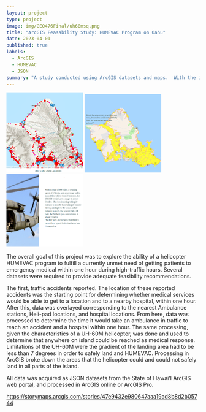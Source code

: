 ```yaml
---
layout: project
type: project
image: img/GEO476Final/uh60msq.png
title: "ArcGIS Feasability Study: HUMEVAC Program on Oahu"
date: 2023-04-01
published: true
labels:
  - ArcGIS
  - HUMEVAC
  - JSON
summary: "A study conducted using ArcGIS datasets and maps.  With the increasing traffic island-wide, how can we viably get emergency medical patients to emergency care within one hour?  "
---
```


<div class="text-center p-4">
  <img width="200px" src="../img/GEO476Final/proj1.png" class="img-thumbnail" >
  <img width="200px" src="../img/GEO476Final/proj1-2.png" class="img-thumbnail" >
  <img width="200px" src="../img/GEO476Final/proj1-3.png" class="img-thumbnail" >
</div>

The overall goal of this project was to explore the ability of a helicopter HUMEVAC program to fulfill a currently unmet need of getting patients to emergency medical within one hour during high-traffic hours.  Several datasets were required to provide adequate feasibility recommendations.

The first, traffic accidents reported.  The location of these reported accidents was the starting point for determining whether medical services would be able to get to a location and to a nearby hospital, within one hour.  After this, data was overlayed corresponding to the nearest Ambulance stations, Heli-pad locations, and hospital locations. From here, data was processed to determine the time it would take an ambulance in traffic to reach an accident and a hospital within one hour.  The same processing, given the characteristics of a UH-60M helicopter, was done and used to determine that anywhere on island could be reached as medical response.  Limitations of the UH-60M were the gradient of the landing area had to be less than 7 degrees in order to safely land and HUMEVAC.  Processing in ArcGIS broke down the areas that the helicopter could and could not safely land in all parts of the island.  

All data was acquired as JSON datasets from the State of Hawai’I ArcGIS web portal, and processed in ArcGIS online or ArcGIS Pro.  

https://storymaps.arcgis.com/stories/47e9432e980647aaa19ad8b8d2b05744

